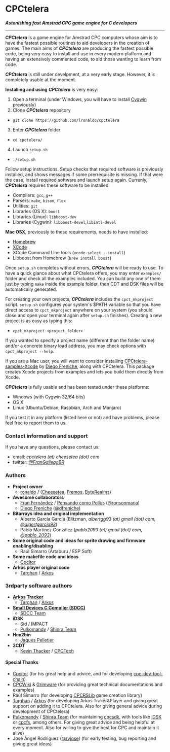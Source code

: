 # CPCtelera

_**Astonishing fast Amstrad CPC game engine for C developers**_

---------------------------------------------------------------

_**CPCtelera**_ is a game engine for Amstrad CPC computers whose aim is to have the fastest possible 
routines to aid developers in the creation of games. The main aims of _**CPCtelera**_ are producing the fastest possible code, being very easy to install and use in every modern platform and having an extensively commented code, to aid those wanting to learn from code.

_**CPCtelera**_ is still under develpment, at a very early stage. However, it is completely usable at the moment.

**Installing and using** _**CPCtelera**_ is very easy:
 1. Open a terminal (under Windows, you will have to install [Cygwin](https://cygwin.com/) previously)
 2. Clone _**CPCtelera**_ repository
   * `git clone https://github.com/lronaldo/cpctelera`
 3. Enter _**CPCtelera**_ folder
   * `cd cpctelera/`
 4. Launch `setup.sh`
   * `./setup.sh`

Follow setup instructions. Setup checks that required software is previously installed, and shows messages if some prerrequisite is missing. If that were the case, install required software and launch setup again. Currenly, _**CPCtelera**_ requires these software to be installed:
 * Compilers: `gcc`, `g++`
 * Parsers: `make`, `bison`, `flex`
 * Utilities: `git`
 * Libraries (OS X): `boost`
 * Libraries (Linux): `libboost-dev`
 * Libraries (Cygwin): `libboost-devel`,`libintl-devel`

**Mac OSX**, previously to these requirements, needs to have installed: 
 * [Homebrew](http://brew.sh/)
 * [XCode](https://itunes.apple.com/es/app/xcode/id497799835?mt=12)
 * XCode Command Line tools (`xcode-select --install`)
 * Libboost from Homebrew (`brew install boost`)

Once `setup.sh` completes without errors, _**CPCtelera**_ will be ready to use. To have a quick glance about what CPCtelera offers, you may enter `examples/` folder and check all the examples included. You can build any one of them just by typing `make` inside the example folder, then CDT and DSK files will be automatically generated.

For creating your own projects, _**CPCtelera**_ includes the `cpct_mkproject` script. `setup.sh` configures your system's $PATH variable so that you have direct access to `cpct_mkproject` anywhere on your system (you should close and open your terminal again after `setup.sh` finishes). Creating a new project is as easy as typing this:
 * `cpct_mkproject <project_folder>`

 If you wanted to specify a project name (different than the folder name) and/or a concrete binary load address, you may check options with `cpct_mkproject --help`.

If you are a Mac user, you will want to consider installing [CPCtelera-samples-Xcode](https://github.com/dfreniche/cpctelera_samples_xcode) by [Diego Freniche](http://blog.freniche.com), along with CPCtelera. This package creates Xcode projects from examples and lets you build them directly from Xcode.

_**CPCtelera**_ is fully usable and has been tested under these platforms:
 * Windows (with Cygwin 32/64 bits)
 * OS X
 * Linux (Ubuntu/Debian, Raspbian, Arch and Manjaro)

If you test it in any platform (listed here or not) and have problems, please feel free to report them to us. 

### Contact information and support

If you have any questions, please contact us:

 * email:    _cpctelera (at) cheesetea (dot) com_
 * twitter:  *[@FranGallegoBR](http://twitter.com/frangallegobr)*

### Authors

 * **Project owner** 
   * [ronaldo](http://twitter.com/frangallegobr) / ([Cheesetea](http://www.cheesetea.com), [Fremos](http://fremos.cheesetea.com),  [ByteRealms](http://www.byterealms.com))
 * **Awesome collaborators**
   * [Fran Fernández](https://twitter.com/ronsonmaria) / [Pensando como Pollos](http://www.pensandocomopollos.com/) ([@ronsonmaria](https://twitter.com/ronsonmaria))
   * [Diego Freniche](http://blog.freniche.com) ([@dfreniche](https://twitter.com/dfreniche))
 * **Bitarrays idea and original implementation**
   * Alberto García García (Blitzman, _albertgg93 (at) gmail (dot) com, [@algertgarcia93](http://twitter.com/algertgarcia93)_)
   * Pablo Martínez González (*pablo2093 (at) gmail (dot) com, [@pablo_2093](http://twitter.com/pablo_2093)*)
 * **Some original code and ideas for sprite drawing and firmware enabling/disabling**
   * Raúl Simarro (Artaburu / ESP Soft)
 * **Some makefile code and ideas**
   * [Cpcitor](http://github.com/cpcitor)
 * **Arkos player original code**
   * [Targhan](http://www.julien-nevo.com/) / [Arkos](http://www.cpcwiki.eu/index.php/Arkos)

### 3rdparty software authors
 
 * **[Arkos Tracker](http://www.grimware.org/doku.php/documentations/software/arkos.tracker/start)**
   * [Targhan](http://www.julien-nevo.com/) / [Arkos](http://www.cpcwiki.eu/index.php/Arkos)
 * **[Small Devices C Compiler (SDCC)](http://sdcc.sourceforge.net/)**
   * [SDCC Team](http://sdcc.sourceforge.net/index.php#Who)
 * **iDSK**
   * Sid / IMPACT 
   * [Pulkomandy](http://www.pushnpop.net/profile-47.html) / [Shinra Team](http://pulko.mandy.pagesperso-orange.fr/shinra/index.shtml)
 * **Hex2bin**
   * [Jaques Pelletier](https://www.linkedin.com/pub/jacques-pelletier/a/668/309)
 * **2CDT**
   * [Kevin Thacker](http://www.cpctech.org.uk/about.html) / [CPCTech](http://www.cpctech.org.uk/) 

#### Special Thanks

 * [Cpcitor](http://github.com/cpcitor) (for his great help and advice, and for developing [cpc-dev-tool-chain](http://github.com/cpcitor/cpc-dev-tool-chain))
 * [CPCWiki](http://cpcwiki.eu) & [Grimware](http://grimware.org/) (for providing great technical documentations and examples)
 * Raúl Simarro (for developing [CPCRSLib](http://sourceforge.net/projects/cpcrslib/) game creation library)
 * [Targhan](http://www.julien-nevo.com/) / [Arkos](http://www.cpcwiki.eu/index.php/Arkos) (for developing Arkos Traker&Player and giving great support on adding it to CPCtelera. Also for giving general advice during development of CPCtelera)
 * [Pulkomandy](http://www.pushnpop.net/profile-47.html) / [Shinra Team](http://pulko.mandy.pagesperso-orange.fr/shinra/index.shtml) (for maintaining [cpcsdk](https://github.com/cpcsdk), with tools like [iDSK](https://code.google.com/p/cpcsdk/downloads/detail?name=iDSK_015.7z&can=2&q=) or [cpcfs](https://code.google.com/p/cpcsdk/wiki/cpcfs), among others. For giving great advice and being helpful at every moment. Also for willing to give the best for CPC and maintain it alive)
 * José Ángel Rodriguez ([@rvjose](http://twitter.com/rvjose)) (for early testing, bug reporting and giving great ideas)